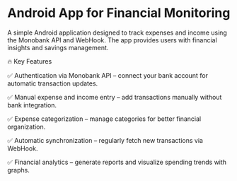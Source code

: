 # Android App for Financial Monitoring
A simple Android application designed to track expenses and income using the Monobank API and WebHook. The app provides users with financial insights and savings management.

🔥 Key Features

✅ Authentication via Monobank API – connect your bank account for automatic transaction updates.

✅ Manual expense and income entry – add transactions manually without bank integration.

✅ Expense categorization – manage categories for better financial organization.

✅ Automatic synchronization – regularly fetch new transactions via WebHook.

✅ Financial analytics – generate reports and visualize spending trends with graphs.
